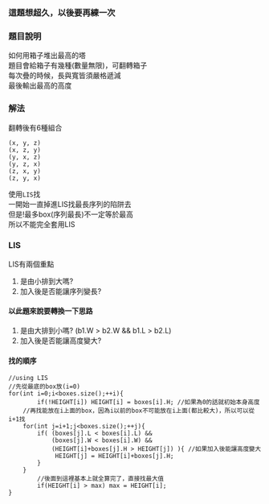### 這題想超久，以後要再練一次
### 題目說明
如何用箱子堆出最高的塔  
題目會給箱子有幾種(數量無限)，可翻轉箱子  
每次疊的時候，長與寬皆須嚴格遞減  
最後輸出最高的高度  

### 解法
翻轉後有6種組合
```
(x, y, z)
(x, z, y)
(y, x, z)
(y, z, x)
(z, x, y)
(z, y, x)
```
使用`LIS`找  
一開始一直掉進LIS找最長序列的陷阱去  
但是!最多box(序列最長)不一定等於最高  
所以不能完全套用LIS  

### LIS
LIS有兩個重點
1. 是由小排到大嗎?
2. 加入後是否能讓序列變長?

#### 以此題來說要轉換一下思路
1. 是由大排到小嗎? (b1.W > b2.W && b1.L > b2.L)
2. 加入後是否能讓高度變大?

#### 找的順序
```
//using LIS
//先從最底的box放(i=0)
for(int i=0;i<boxes.size();++i){
    	if(!HEIGHT[i]) HEIGHT[i] = boxes[i].H; //如果為0的話就初始本身高度
	//再找能放在i上面的box，因為i以前的box不可能放在i上面(都比較大)，所以可以從i+1找  
	for(int j=i+1;j<boxes.size();++j){
		if( (boxes[j].L < boxes[i].L) && 
			(boxes[j].W < boxes[i].W) && 
			(HEIGHT[i]+boxes[j].H > HEIGHT[j]) ){ //如果加入後能讓高度變大
			 HEIGHT[j] = HEIGHT[i]+boxes[j].H;
		}
	}
    	//後面到這裡基本上就全算完了，直接找最大值 
    	if(HEIGHT[i] > max) max = HEIGHT[i];
}

```
